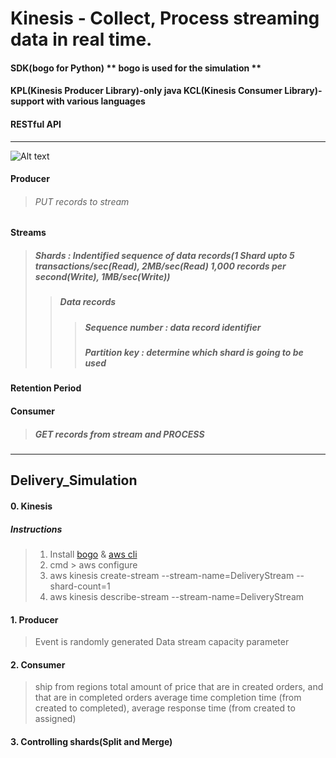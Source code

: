 
# Kinesis - Collect, Process streaming data in real time.
#### SDK(bogo for Python) ** bogo is used for the simulation **
#### KPL(Kinesis Producer Library)-only java KCL(Kinesis Consumer Library)-support with various languages
#### RESTful API

<hr/>

![Alt text](https://docs.aws.amazon.com/streams/latest/dev/images/architecture.png "Kinesis Architecture")

#### Producer
> ###### PUT records to stream
#### Streams
> ##### Shards : Indentified sequence of data records(1 Shard upto 5 transactions/sec(Read), 2MB/sec(Read) 1,000 records per second(Write), 1MB/sec(Write))
>> ##### Data records
>>> ##### Sequence number : data record identifier
>>> ##### Partition key : determine which shard is going to be used

#### Retention Period
#### Consumer
> ##### GET records from stream and PROCESS

<hr/>

## Delivery_Simulation
#### 0. Kinesis
##### Instructions
> 1. Install [bogo](http://boto.cloudhackers.com/en/latest/ref/kinesis.html) & [aws cli](https://aws.amazon.com/ko/cli/)
> 2. cmd > aws configure
> 3. aws kinesis create-stream --stream-name=DeliveryStream --shard-count=1
> 4. aws kinesis describe-stream --stream-name=DeliveryStream

#### 1. Producer
> Event is randomly generated
> Data stream capacity parameter
#### 2. Consumer
> ship from regions
> total amount of price that are in created orders, and that are in completed orders
> average time completion time (from created to completed), average response time (from created to assigned)
#### 3. Controlling shards(Split and Merge)
